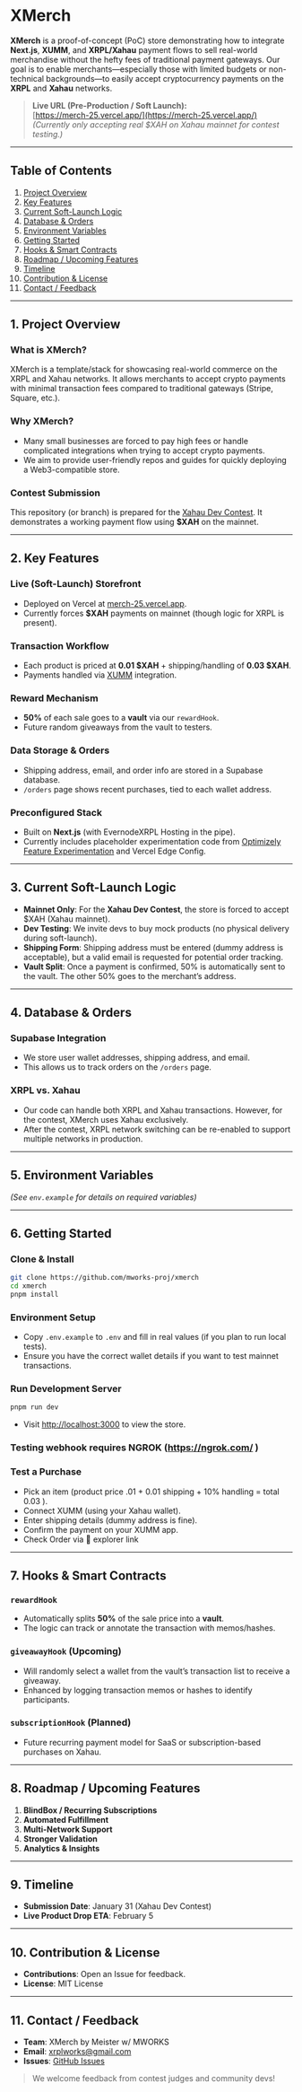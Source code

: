 # XMerch

**XMerch** is a proof-of-concept (PoC) store demonstrating how to integrate **Next.js**, **XUMM**, and **XRPL/Xahau** payment flows to sell real-world merchandise without the hefty fees of traditional payment gateways. Our goal is to enable merchants—especially those with limited budgets or non-technical backgrounds—to easily accept cryptocurrency payments on the **XRPL** and **Xahau** networks.

> **Live URL (Pre-Production / Soft Launch):**  
> [https://merch-25.vercel.app/](https://merch-25.vercel.app/)  
> *(Currently only accepting real $XAH on Xahau mainnet for contest testing.)*

---

## Table of Contents

1. [Project Overview](#project-overview)  
2. [Key Features](#key-features)  
3. [Current Soft-Launch Logic](#current-soft-launch-logic)  
4. [Database & Orders](#database--orders)  
5. [Environment Variables](#environment-variables)  
6. [Getting Started](#getting-started)  
7. [Hooks & Smart Contracts](#hooks--smart-contracts)  
8. [Roadmap / Upcoming Features](#roadmap--upcoming-features)  
9. [Timeline](#timeline)  
10. [Contribution & License](#contribution--license)  
11. [Contact / Feedback](#contact--feedback)

---

## 1. Project Overview

### What is XMerch?
XMerch is a template/stack for showcasing real-world commerce on the XRPL and Xahau networks. It allows merchants to accept crypto payments with minimal transaction fees compared to traditional gateways (Stripe, Square, etc.).

### Why XMerch?
- Many small businesses are forced to pay high fees or handle complicated integrations when trying to accept crypto payments.  
- We aim to provide user-friendly repos and guides for quickly deploying a Web3-compatible store.

### Contest Submission
This repository (or branch) is prepared for the [Xahau Dev Contest](https://github.com/XRPL-Labs/Xahau-Dev-Contest). It demonstrates a working payment flow using **$XAH** on the mainnet.

---

## 2. Key Features

### Live (Soft-Launch) Storefront
- Deployed on Vercel at [merch-25.vercel.app](https://merch-25.vercel.app/).
- Currently forces **$XAH** payments on mainnet (though logic for XRPL is present).

### Transaction Workflow
- Each product is priced at **0.01 $XAH** + shipping/handling of **0.03 $XAH**.
- Payments handled via [XUMM](https://xumm.app/) integration.

### Reward Mechanism
- **50%** of each sale goes to a **vault** via our `rewardHook`.
- Future random giveaways from the vault to testers.

### Data Storage & Orders
- Shipping address, email, and order info are stored in a Supabase database.
- `/orders` page shows recent purchases, tied to each wallet address.

### Preconfigured Stack
- Built on **Next.js** (with EvernodeXRPL Hosting in the pipe).
- Currently includes placeholder experimentation code from [Optimizely Feature Experimentation](https://www.optimizely.com/products/feature-experimentation/) and Vercel Edge Config.

---

## 3. Current Soft-Launch Logic

- **Mainnet Only**: For the **Xahau Dev Contest**, the store is forced to accept $XAH (Xahau mainnet).
- **Dev Testing**: We invite devs to buy mock products (no physical delivery during soft-launch).
- **Shipping Form**: Shipping address must be entered (dummy address is acceptable), but a valid email is requested for potential order tracking.
- **Vault Split**: Once a payment is confirmed, 50% is automatically sent to the vault. The other 50% goes to the merchant’s address.

---

## 4. Database & Orders

### Supabase Integration
- We store user wallet addresses, shipping address, and email.
- This allows us to track orders on the `/orders` page.

### XRPL vs. Xahau
- Our code can handle both XRPL and Xahau transactions. However, for the contest, XMerch uses Xahau exclusively.
- After the contest, XRPL network switching can be re-enabled to support multiple networks in production.

---

## 5. Environment Variables
_(See `env.example` for details on required variables)_

---

## 6. Getting Started

### Clone & Install
```bash
git clone https://github.com/mworks-proj/xmerch
cd xmerch
pnpm install
```

### Environment Setup
- Copy `.env.example` to `.env` and fill in real values (if you plan to run local tests).
- Ensure you have the correct wallet details if you want to test mainnet transactions.

### Run Development Server
```bash
pnpm run dev
```
- Visit [http://localhost:3000](http://localhost:3000) to view the store.


### Testing webhook requires NGROK (https://ngrok.com/ )


### Test a Purchase
- Pick an item (product price .01 + 0.01 shipping + 10% handling = total 0.03 ).
- Connect XUMM (using your Xahau wallet).
- Enter shipping details (dummy address is fine).
- Confirm the payment on your XUMM app.
- Check Order via  🔎 explorer link

---

## 7. Hooks & Smart Contracts

### `rewardHook`
- Automatically splits **50%** of the sale price into a **vault**.
- The logic can track or annotate the transaction with memos/hashes.

### `giveawayHook` (Upcoming)
- Will randomly select a wallet from the vault’s transaction list to receive a giveaway.
- Enhanced by logging transaction memos or hashes to identify participants.

### `subscriptionHook` (Planned)
- Future recurring payment model for SaaS or subscription-based purchases on Xahau.

---

## 8. Roadmap / Upcoming Features

1. **BlindBox / Recurring Subscriptions**
2. **Automated Fulfillment**
3. **Multi-Network Support**
4. **Stronger Validation**
5. **Analytics & Insights**

---

## 9. Timeline

- **Submission Date**: January 31 (Xahau Dev Contest)
- **Live Product Drop ETA**: February 5

---

## 10. Contribution & License

- **Contributions**: Open an Issue for feedback.
- **License**: MIT License

---

## 11. Contact / Feedback

- **Team**: XMerch by Meister w/ MWORKS
- **Email**: xrplworks@gmail.com
- **Issues**: [GitHub Issues](https://github.com/your-org/xmerch-contest/issues)

> We welcome feedback from contest judges and community devs!

